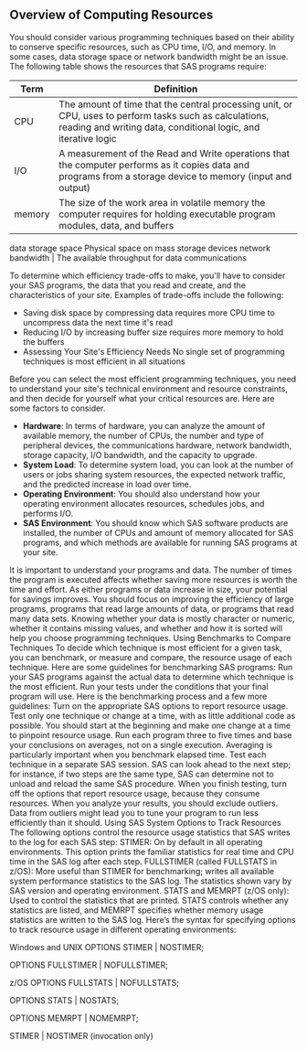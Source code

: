 ## Overview of Computing Resources 

You should consider various programming techniques based on their ability to conserve specific resources, such as CPU time, I/O, and memory. In some cases, data storage space or network bandwidth might be an issue. The following table shows the resources that SAS programs require:

**Term** |	**Definition**
-----|-----
CPU	| The amount of time that the central processing unit, or CPU, uses to perform tasks such as calculations, reading and writing data, conditional logic, and iterative logic
I/O |	A measurement of the Read and Write operations that the computer performs as it copies data and programs from a storage device to memory (input and output)
memory | The size of the work area in volatile memory the computer requires for holding executable program modules, data, and buffers
data storage space	Physical space on mass storage devices
network bandwidth	| The available throughput for data communications

To determine which efficiency trade-offs to make, you'll have to consider your SAS programs, the data that you read and create, and the characteristics of your site. Examples of trade-offs include the following:

* Saving disk space by compressing data requires more CPU time to uncompress data the next time it's read
* Reducing I/O by increasing buffer size requires more memory to hold the buffers
* Assessing Your Site's Efficiency Needs No single set of programming techniques is most efficient in all situations

Before you can select the most efficient programming techniques, you need to understand your site's technical environment and resource constraints, and then decide for yourself what your critical resources are. Here are some factors to consider.

* **Hardware**: In terms of hardware, you can analyze the amount of available memory, the number of CPUs, the number and type of peripheral devices, the communications hardware, network bandwidth, storage capacity, I/O bandwidth, and the capacity to upgrade.
* **System Load**: To determine system load, you can look at the number of users or jobs sharing system resources, the expected network traffic, and the predicted increase in load over time.
* **Operating Environment**: You should also understand how your operating environment allocates resources, schedules jobs, and performs I/O.
* **SAS Environment**: You should know which SAS software products are installed, the number of CPUs and amount of memory allocated for SAS programs, and which methods are available for running SAS programs at your site.

It is important to understand your programs and data. The number of times the program is executed affects whether saving more resources is worth the time and effort. As either programs or data increase in size, your potential for savings improves. You should focus on improving the efficiency of large programs, programs that read large amounts of data, or programs that read many data sets. Knowing whether your data is mostly character or numeric, whether it contains missing values, and whether and how it is sorted will help you choose programming techniques.
Using Benchmarks to Compare Techniques To decide which technique is most efficient for a given task, you can benchmark, or measure and compare, the resource usage of each technique. Here are some guidelines for benchmarking SAS programs:
Run your SAS programs against the actual data to determine which technique is the most efficient.
Run your tests under the conditions that your final program will use.
Here is the benchmarking process and a few more guidelines:
Turn on the appropriate SAS options to report resource usage.
Test only one technique or change at a time, with as little additional code as possible. You should start at the beginning and make one change at a time to pinpoint resource usage.
Run each program three to five times and base your conclusions on averages, not on a single execution. Averaging is particularly important when you benchmark elapsed time.
Test each technique in a separate SAS session. SAS can look ahead to the next step; for instance, if two steps are the same type, SAS can determine not to unload and reload the same SAS procedure.
When you finish testing, turn off the options that report resource usage, because they consume resources.
When you analyze your results, you should exclude outliers. Data from outliers might lead you to tune your program to run less efficiently than it should.
Using SAS System Options to Track Resources The following options control the resource usage statistics that SAS writes to the log for each SAS step:
STIMER: On by default in all operating environments. This option prints the familiar statistics for real time and CPU time in the SAS log after each step.
FULLSTIMER (called FULLSTATS in z/OS): More useful than STIMER for benchmarking; writes all available system performance statistics to the SAS log. The statistics shown vary by SAS version and operating environment.
STATS and MEMRPT (z/OS only): Used to control the statistics that are printed. STATS controls whether any statistics are listed, and MEMRPT specifies whether memory usage statistics are written to the SAS log.
Here’s the syntax for specifying options to track resource usage in different operating environments:

Windows and UNIX
OPTIONS STIMER | NOSTIMER;

OPTIONS FULLSTIMER | NOFULLSTIMER;

z/OS
OPTIONS FULLSTATS | NOFULLSTATS;

OPTIONS STATS | NOSTATS;

OPTIONS MEMRPT | NOMEMRPT;

STIMER | NOSTIMER (invocation only)
